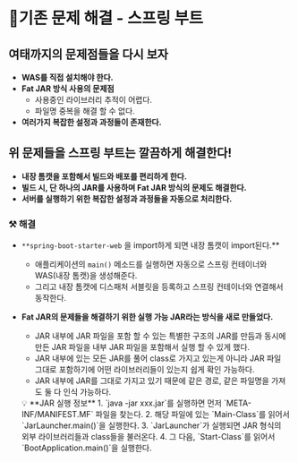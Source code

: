 # 📍기존 문제 해결 - 스프링 부트

## 여태까지의 문제점들을 다시 보자

- **WAS를 직접 설치해야 한다.**
- **Fat JAR 방식 사용의 문제점**
    - 사용중인 라이브러리 추적이 어렵다.
    - 파일명 중복을 해결 할 수 없다.
- **여러가지 복잡한 설정과 과정들이 존재한다.**

## 위 문제들을 스프링 부트는 깔끔하게 해결한다!

- **내장 톰캣을 포함해서 빌드와 배포를 편리하게 한다.**
- **빌드 시, 단 하나의 JAR를 사용하며 Fat JAR 방식의 문제도 해결한다.**
- **서버를 실행하기 위한 복잡한 설정과 과정들을 자동으로 처리한다.**

### ⚒️ 해결

- `**spring-boot-starter-web` 을 import하게 되면 내장 톰캣이 import된다.**
    - 애플리케이션의 `main()` 메소드를 실행하면 자동으로 스프링 컨테이너와 WAS(내장 톰캣)을 생성해준다.
    - 그리고 내장 톰캣에 디스패처 서블릿을 등록하고 스프링 컨테이너와 연결해서 동작한다.
- **Fat JAR의 문제들을 해결하기 위한 실행 가능 JAR라는 방식을 새로 만들었다.**
    - JAR 내부에 JAR 파일을 포함 할 수 있는 특별한 구조의 JAR를 만듬과 동시에 만든 JAR 파일을 내부 JAR 파일을 포함해서 실행 할 수 있게 했다.
    - JAR 내부에 있는 모든 JAR를 풀어 class로 가지고 있는게 아니라 JAR 파일 그대로 포함하기에 어떤 라이브러리들이 있는지 쉽게 확인 가능하다.
    - JAR 내부에 JAR를 그대로 가지고 있기 때문에 같은 경로, 같은 파일명을 가져도 둘 다 인식 가능하다.

    <aside>
    💡 **JAR 실행 정보**
    1. `java -jar xxx.jar`를 실행하면 먼저 `META-INF/MANIFEST.MF` 파일을 찾는다.
    2. 해당 파일에 있는 `Main-Class`를 읽어서 `JarLauncher.main()`을 실행한다.
    3. `JarLauncher`가 실행되면 JAR 형식의 외부 라이브러리들과 class들을 불러온다.
    4. 그 다음, `Start-Class`를 읽어서 `BootApplication.main()`을 실행한다.

    </aside>